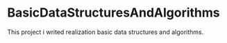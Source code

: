 # BasicDataStructuresAndAlgorithms
This project i writed realization basic data structures and algorithms.
